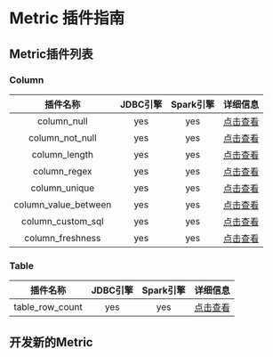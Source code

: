 # Metric 插件指南

## Metric插件列表
### Column
| 插件名称 | JDBC引擎 | Spark引擎 | 详细信息 | 
| :---: | :---: | :---: | :---: |
| column_null | yes | yes | [点击查看](docs/plugin/zh-CN/metric/column_null.md) |
| column_not_null | yes | yes | [点击查看](docs/plugin/zh-CN/metric/column_not_null.md) |
| column_length | yes | yes | [点击查看](docs/plugin/zh-CN/metric/column_length.md) | 
| column_regex	 | yes | yes | [点击查看](docs/plugin/zh-CN/metric/column_regex.md) | 
| column_unique	 | yes | yes | [点击查看](docs/plugin/zh-CN/metric/column_unique.md) | 
| column_value_between	 | yes | yes |  [点击查看](docs/plugin/zh-CN/metric/column_value_between.md) | 
| column_custom_sql	 | yes | yes | [点击查看](docs/plugin/zh-CN/metric/column_custom_sql.md) | 
| column_freshness	 | yes | yes | [点击查看](docs/plugin/zh-CN/metric/column_freshness.md) | 

### Table
| 插件名称 | JDBC引擎 | Spark引擎 | 详细信息 | 
| :---: | :---: | :---: | :---: |
| table_row_count	 | yes | yes |[点击查看](docs/plugin/zh-CN/metric/table_row_count.md) | 
## 开发新的Metric